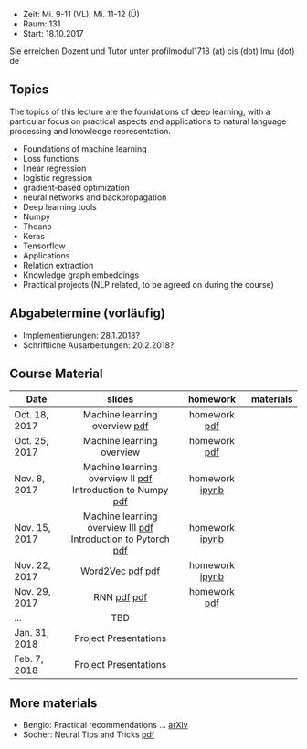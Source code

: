 - Zeit: Mi. 9-11 (VL), Mi. 11-12 (Ü)
- Raum: 131
- Start: 18.10.2017

Sie erreichen Dozent und Tutor unter  profilmodul1718 (at) cis (dot) lmu (dot) de

## Topics

The topics of this lecture are the foundations of deep learning, with a particular focus on practical aspects and applications to natural language processing and knowledge representation.

- Foundations of machine learning
- Loss functions
- linear regression
- logistic regression
- gradient-based optimization
- neural networks and backpropagation
- Deep learning tools
- Numpy
- Theano
- Keras
- Tensorflow
- Applications
- Relation extraction
- Knowledge graph embeddings
- Practical projects (NLP related, to be agreed on during the course)


## Abgabetermine (vorläufig)
- Implementierungen: 28.1.2018?
- Schriftliche Ausarbeitungen: 20.2.2018?

## Course Material

| Date | slides | homework | materials |
|-----------------------------|:--------------------------------:|:------:|:-------------------------------------------------------------------|
| Oct. 18, 2017 | Machine learning overview [pdf](ml_basics_I.pdf)| homework [pdf](ex01_linalg.pdf) | |
| Oct. 25, 2017 | Machine learning overview | homework [pdf](ex02_probability.pdf) | |
| Nov. 8, 2017 | Machine learning overview II [pdf](ml_basics_II_short.pdf) <br>Introduction to Numpy [pdf](numpy_intro.pdf)| homework [ipynb](numpy.ipynb)  ||
| Nov. 15, 2017 | Machine learning overview III [pdf](ml_basics_III.pdf) <br> Introduction to Pytorch [pdf](pytorch_intro.pdf) | homework [ipynb](pytorch_intro.ipynb)  ||
| Nov. 22, 2017 | Word2Vec [pdf](word2vec.pdf) [pdf](word2vec2.pdf) | homework [ipynb](Pytorch_wordEmbeddings.ipynb)||
| Nov. 29, 2017 | RNN [pdf](rnn_main_ideas.pdf) [pdf](neural_networks.pdf) | homework [pdf](ex06_lstm.pdf)||
| ... | TBD |  ||
| Jan. 31, 2018 | Project Presentations|  ||
| Feb. 7, 2018 | Project Presentations |  ||


## More materials
- Bengio: Practical recommendations ... [arXiv](https://arxiv.org/abs/1206.5533)
- Socher: Neural Tips and Tricks [pdf](http://cs224d.stanford.edu/lectures/CS224d-Lecture6.pdf)
